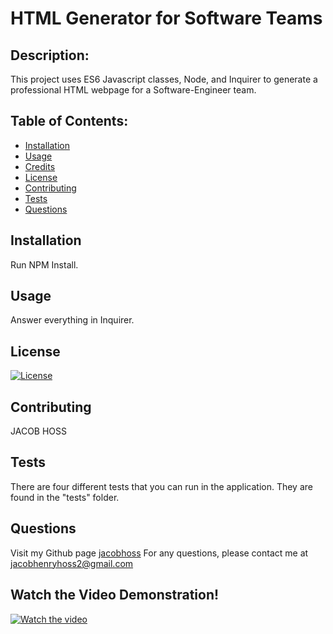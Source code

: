 # HTML Generator for Software Teams
  
  ## Description:
  This project uses ES6 Javascript classes, Node, and Inquirer to generate a professional HTML webpage for a Software-Engineer team. 
   
  ## Table of Contents:
  * [Installation](#installation)
  * [Usage](#usage)
  * [Credits](#credits)
  * [License](#license)
  * [Contributing](#contributing)
  * [Tests](#tests)
  * [Questions](#questions)

  ## Installation
  Run NPM Install.

  ## Usage
  Answer everything in Inquirer.

  ## License
  [![License](https://img.shields.io/npm/l/express)](https://opensource.org/licenses/MIT)

  ## Contributing
  JACOB HOSS

  ## Tests 
  There are four different tests that you can run in the application. They are found in the "tests" folder.

  ## Questions
  Visit my Github page [jacobhoss](https://github.com/jacobhoss)
  For any questions, please contact me at jacobhenryhoss2@gmail.com 

  ## Watch the Video Demonstration!

  [![Watch the video](https://img.youtube.com/vi/m5XivCIaGSk/maxresdefault.jpg)](https://youtu.be/m5XivCIaGSk)
  